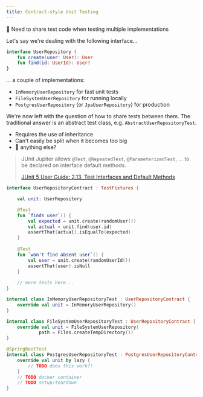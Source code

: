 ```yaml
---
title: Contract-style Unit Testing
---
```


🚧 Need to share test code when testing multiple implementations

Let's say we're dealing with the following interface...

```kotlin
interface UserRepository {
    fun create(user: User): User
    fun find(id: UserId): User?
}
```

... a couple of implementations:

- `InMemoryUserRepository` for fast unit tests
- `FileSystemUserRepository` for running locally
- `PostgresUserRepository` (or `JpaUserRepository`) for production

We're now left with the question of how to share tests between them.
The traditional answer is an abstract test class, e.g. `AbstractUserRepositoryTest`.

- Requires the use of inheritance
- Can't easily be split when it becomes too big
- 🚧 anything else?

> JUnit Jupiter allows `@Test`, `@RepeatedTest`, `@ParameterizedTest`, ... to be declared on interface default methods.
>
> [JUnit 5 User Guide: 2.13. Test Interfaces and Default Methods](https://junit.org/junit5/docs/current/user-guide/#writing-tests-test-interfaces-and-default-methods)

```kotlin
interface UserRepositoryContract : TestFixtures {

    val unit: UserRepository

    @Test
    fun `finds user`() {
        val expected = unit.create(randomUser())
        val actual = unit.find(user.id)
        assertThat(actual).isEqualTo(expected)
    }
    
    @Test
    fun `won't find absent user`() {
        val user = unit.create(randomUserId())
        assertThat(user).isNull
    }
    
    // more tests here...
}
```

```kotlin
internal class InMemoryUserRepositoryTest : UserRepositoryContract {
    override val unit = InMemoryUserRepository()
}
```

```kotlin
internal class FileSystemUserRepositoryTest : UserRepositoryContract {
    override val unit = FileSystemUserRepository(
            path = Files.createTempDirectory())
}
```

```kotlin
@SpringBootTest
internal class PostgresUserRepositoryTest : PostgresUserRepositoryContract {
    override val unit by lazy {
        // TODO does this work?!
    }
    // TODO docker container
    // TODO setup/teardown
}
```
